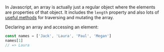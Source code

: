 In Javascript, an array is actually just a regular object where the elements are properties of that object. It includes the `length` property and also lots of [useful methods][array-docs] for traversing and mutating the array.

Declaring an array and accessing an element:

```javascript
const names = ['Jack', 'Laura', 'Paul', 'Megan']
names[1]
// => Laura
```

[array-docs]: https://developer.mozilla.org/en-US/docs/Web/JavaScript/Reference/Global_Objects/Array#Instance_methods
